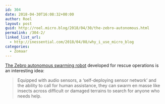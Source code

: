 ```yaml
---
id: 304
date: 2018-04-30T16:08:32+00:00
author: Roel
layout: post
guid: http://roel.micro.blog/2018/04/30/the-zebro-autonomous.html
permalink: /304-2/
linked_list_url:
  - http://inessential.com/2018/04/08/why_i_use_micro_blog
categories:
  - Zomaar
---
```

[The Zebro autonomous swarming robot](http://thekidshouldseethis.com/post/zebro-an-autonomous-swarming-robot-built-for-rescue) developed for rescue operations is an interesting idea: 

> Equipped with audio sensors, a ‘self-deploying sensor network’ and the ability to call for human assistance, they can swarm en masse like insects across difficult or damaged terrains to search for anyone who needs help. 